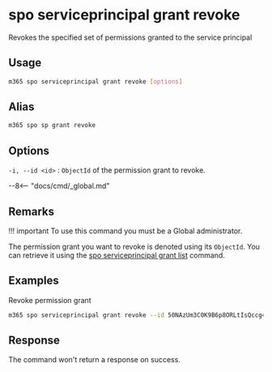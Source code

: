 # spo serviceprincipal grant revoke

Revokes the specified set of permissions granted to the service principal

## Usage

```sh
m365 spo serviceprincipal grant revoke [options]
```

## Alias

```sh
m365 spo sp grant revoke
```

## Options

`-i, --id <id>`
: `ObjectId` of the permission grant to revoke.

--8<-- "docs/cmd/_global.md"

## Remarks

!!! important
    To use this command you must be a Global administrator.

The permission grant you want to revoke is denoted using its `ObjectId`. You can retrieve it using the [spo serviceprincipal grant list](./serviceprincipal-grant-list.md) command.

## Examples

Revoke permission grant

```sh
m365 spo serviceprincipal grant revoke --id 50NAzUm3C0K9B6p8ORLtIsQccg4rMERGvFGRtBsk2fA
```

## Response

The command won't return a response on success.
